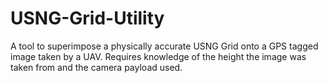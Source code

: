 # USNG-Grid-Utility
A tool to superimpose a physically accurate USNG Grid onto a GPS tagged image taken by a UAV.  Requires knowledge of the height the image was taken from and the camera payload used.

